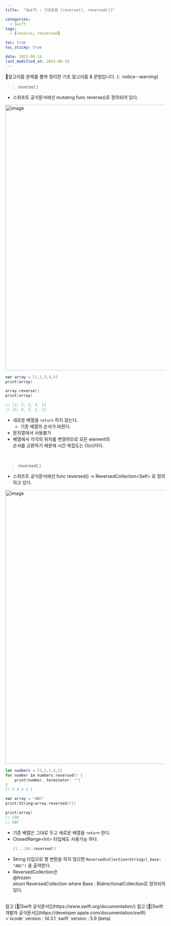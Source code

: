 ```yaml
---
title:  "Swift : 기초문법 [reverse(), reversed()]" 

categories:
  - Swift
tags:
  - [reverse, resversed]

toc: true
toc_sticky: true

date: 2023-08-14
last_modified_at: 2023-08-19
---
```


🍏알고리즘 문제를 풀며 정리한 기초 알고리즘 & 문법입니다.
{: .notice--warning}
> reverse( )

- 스위프트 공식문서에선 mutating func reverse()로 정의되어 있다.


<img width="833" alt="image" src="https://github.com/iOS-Dev-Hyun/iOS-Dev-Hyun.github.io/assets/142004247/10a8e2d5-0ffd-46bd-afb2-4338dfae69ab">


```swift
var array = [1,2,3,4,5]
print(array)

array.reverse()
print(array)

// [1, 2, 3, 4, 5]
// [5, 4, 3, 2, 1]
```

- 새로운 배열을 `return` 하지 않는다.
  - 기존 배열의 순서가 바뀐다.
- 문자열에서 사용불가
- 배열에서 각각의 위치를 변경하므로 모든 element의   
순서를 교환하기 때문에 시간 복잡도는 O(n)이다.
   
<br>

> reversed( )

- 스위프트 공식문서에선 func reversed() -> ReversedCollection\<Self> 로 정의하고 있다.


<img width="859" alt="image" src="https://github.com/iOS-Dev-Hyun/iOS-Dev-Hyun.github.io/assets/142004247/5ef2ec7d-1771-4d79-9f6e-589d95e566ba">

```swift
let numbers = [1,2,3,4,5]
for number in numbers.reversed() {
    print(number, terminator: "")
}
// 5 4 3 2 1
```

```swift
var array = "ABC"
print(String(array.reversed()))

print(array)
// CBA
// ABC
```

- 기존 배열은 그대로 두고 새로운 배열을 `return` 한다.
- ClosedRange\<Int> 타입에도 사용가능 하다.
  ```swift
  (1...10).reversed()
  ```
- String 타입으로 형 변환을 하지 않으면 `ReversedCollection<String>(_base: "ABC")` 을 출력한다.
- ReversedCollection은   
@frozen  
struct ReversedCollection<Base> where Base : BidirectionalCollection로 정의되어 있다.


<br>
참고 [🍎[Swift 공식문서]](https://www.swift.org/documentation/)   
참고 [🍎[Swift 개발자 공식문서]](https://developer.apple.com/documentation/swift)
<br>
>`xcode` version : 14.3.1   
`swift` version : 5.9 (beta)